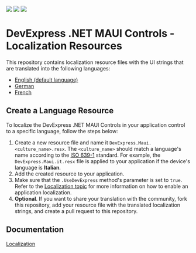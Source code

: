 <!-- default badges list -->
![](https://img.shields.io/endpoint?url=https://codecentral.devexpress.com/api/v1/VersionRange/571952900/22.2.2%2B)
[![](https://img.shields.io/badge/Open_in_DevExpress_Support_Center-FF7200?style=flat-square&logo=DevExpress&logoColor=white)](https://supportcenter.devexpress.com/ticket/details/T1130536)
[![](https://img.shields.io/badge/📖_How_to_use_DevExpress_Examples-e9f6fc?style=flat-square)](https://docs.devexpress.com/GeneralInformation/403183)
<!-- default badges end -->
# DevExpress .NET MAUI Controls - Localization Resources

This repository contains localization resource files with the UI strings that are translated into the following languages:

* [English (default language)](DevExpressMaui.resx)
* [German](DevExpressMaui.de.resx)
* [French](DevExpressMaui.fr.resx)

## Create a Language Resource

To localize the DevExpress .NET MAUI Controls in your application control to a specific language, follow the steps below:

1. Create a new resource file and name it `DevExpress.Maui.<culture_name>.resx`. The `<culture_name>` should match a language's name according to the [ISO 639-1](https://en.wikipedia.org/wiki/List_of_ISO_639-1_codes) standard. For example, the `DevExpress.Maui.it.resx` file is applied to your application if the device's language is **Italian**.
1. Add the created resource to your application.
1. Make sure that the `.UseDevExpress` method's parameter is set to `true`. Refer to the [Localization topic](https://docs.devexpress.devx/MAUI/404120/localization?v=22.2) for more information on how to enable an application localization.
1. **Optional**. If you want to share your translation with the community, fork this repository, add your resource file with the translated localization strings, and create a pull request to this repository.

## Documentation

[Localization](https://docs.devexpress.devx/MAUI/404120/localization?v=22.2)
